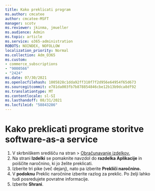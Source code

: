 ```yaml
---
title: Kako preklicati program
ms.author: cmcatee
author: cmcatee-MSFT
manager: scotv
ms.reviewer: jkinma, jmueller
ms.audience: Admin
ms.topic: article
ms.service: o365-administration
ROBOTS: NOINDEX, NOFOLLOW
localization_priority: Normal
ms.collection: Adm_O365
ms.custom:
- commerce_subscriptions
- "9000566"
- "2424"
ms.date: 07/30/2021
ms.openlocfilehash: 1005828c1dda92ff310f7f2d956e64954f65d673
ms.sourcegitcommit: e781da003fb7b878854846cbe12b13b9dca8df92
ms.translationtype: MT
ms.contentlocale: sl-SI
ms.lasthandoff: 08/31/2021
ms.locfileid: "58843286"
---
```

# <a name="how-to-cancel-software-as-a-service-apps"></a>Kako preklicati programe storitve software-as-a service

1. V skrbniškem središču na stran  >  [Obračunavanje izdelkov.](https://go.microsoft.com/fwlink/p/?linkid=842054)
2. Na strani **Izdelki** se pomaknite navzdol do **razdelka Aplikacije** in poiščite naročnino, ki jo želite preklicati. 
3. Izberite tri pike (več dejanj), nato pa izberite **Prekliči naročnino.**
4. V **podoknu** Preklic naročnine izberite razlog za preklic. Po želji lahko tudi posredujete povratne informacije.
5. Izberite **Shrani**.